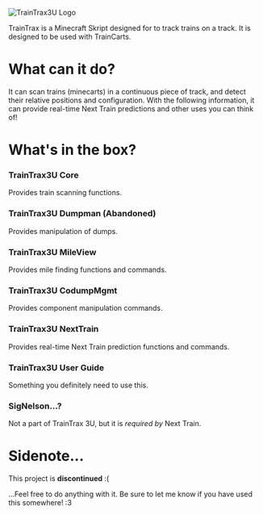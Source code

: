 ![TrainTrax3U Logo](https://github.com/MinecraftSBC/TrainTrax3U/blob/master/images/image16.png)

TrainTrax is a Minecraft Skript designed for to track trains on a track. It is designed to be used with TrainCarts.

# What can it do?
It can scan trains (minecarts) in a continuous piece of track, and detect their relative positions and configuration.
With the following information, it can provide real-time Next Train predictions and other uses you can think of!

# What's in the box?
### TrainTrax3U Core
Provides train scanning functions.

### TrainTrax3U Dumpman (Abandoned)
Provides manipulation of dumps.

### TrainTrax3U MileView
Provides mile finding functions and commands.

### TrainTrax3U CodumpMgmt
Provides component manipulation commands.

### TrainTrax3U NextTrain
Provides real-time Next Train prediction functions and commands.

### TrainTrax3U User Guide
Something you definitely need to use this.

### SigNelson...?
Not a part of TrainTrax 3U, but it is _required by_ Next Train.

# Sidenote...
This project is **discontinued** :(

...Feel free to do anything with it. Be sure to let me know if you have used this somewhere! :3
